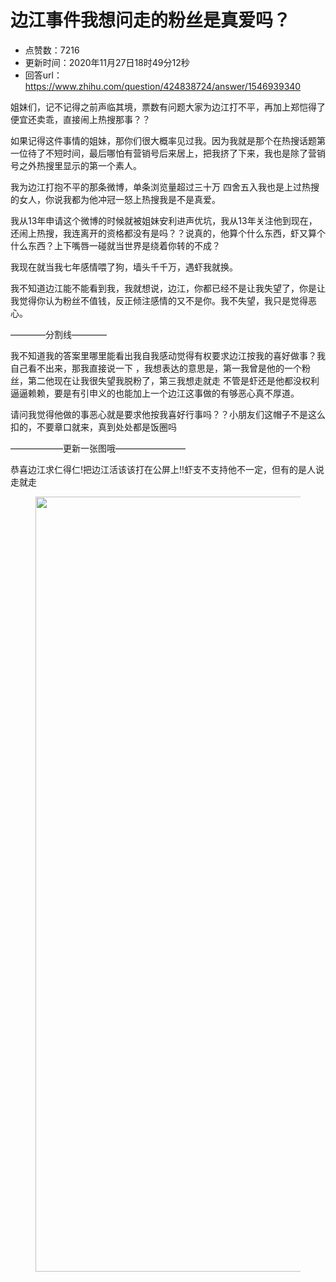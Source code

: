 # 边江事件我想问走的粉丝是真爱吗？
- 点赞数：7216
- 更新时间：2020年11月27日18时49分12秒
- 回答url：https://www.zhihu.com/question/424838724/answer/1546939340
<body>
 <p data-pid="0KuM7zUa">姐妹们，记不记得之前声临其境，票数有问题大家为边江打不平，再加上郑恺得了便宜还卖乖，直接闹上热搜那事？？</p>
 <p data-pid="4sEvUZpF">如果记得这件事情的姐妹，那你们很大概率见过我。因为我就是那个在热搜话题第一位待了不短时间，最后哪怕有营销号后来居上，把我挤了下来，我也是除了营销号之外热搜里显示的第一个素人。</p>
 <p data-pid="P5hsNfLL">我为边江打抱不平的那条微博，单条浏览量超过三十万 四舍五入我也是上过热搜的女人，你说我都为他冲冠一怒上热搜我是不是真爱。</p>
 <p data-pid="vtC0Ms2j">我从13年申请这个微博的时候就被姐妹安利进声优坑，我从13年关注他到现在，还闹上热搜，我连离开的资格都没有是吗？？说真的，他算个什么东西，虾又算个什么东西？上下嘴唇一碰就当世界是绕着你转的不成？</p>
 <p data-pid="VmEq6dn4">我现在就当我七年感情喂了狗，墙头千千万，遇虾我就换。</p>
 <p data-pid="wvHsfeWd">我不知道边江能不能看到我，我就想说，边江，你都已经不是让我失望了，你是让我觉得你认为粉丝不值钱，反正倾注感情的又不是你。我不失望，我只是觉得恶心。</p>
 <p data-pid="uF_qxBRS">————分割线————</p>
 <p data-pid="jsWsPlmL">我不知道我的答案里哪里能看出我自我感动觉得有权要求边江按我的喜好做事？我自己看不出来，那我直接说一下 ，我想表达的意思是，第一我曾是他的一个粉丝，第二他现在让我很失望我脱粉了，第三我想走就走 不管是虾还是他都没权利逼逼赖赖，要是有引申义的也能加上一个边江这事做的有够恶心真不厚道。</p>
 <p data-pid="S_hInoOD">请问我觉得他做的事恶心就是要求他按我喜好行事吗？？小朋友们这帽子不是这么扣的，不要章口就来，真到处处都是饭圈吗</p>
 <p data-pid="kGH1RfQP">——————更新一张图哦————————</p>
 <p data-pid="rIl9lAp1">恭喜边江求仁得仁!把边江活该该打在公屏上!!虾支不支持他不一定，但有的是人说走就走</p>
 <figure data-size="normal">
  <img src="https://pic1.zhimg.com/50/v2-e8ed11e6297f0afbb42d240e81870fdb_720w.jpg?source=1940ef5c" data-rawwidth="1240" data-rawheight="1716" data-size="normal" data-original-token="v2-a8bc474cf805b54033044c556e02a9d3" data-default-watermark-src="https://picx.zhimg.com/50/v2-6a3fd7d2ffcbb3afa296cd90237ba935_720w.jpg?source=1940ef5c" class="origin_image zh-lightbox-thumb" width="1240" data-original="https://pic1.zhimg.com/v2-e8ed11e6297f0afbb42d240e81870fdb_r.jpg?source=1940ef5c">
 </figure>
 <p></p>
</body>